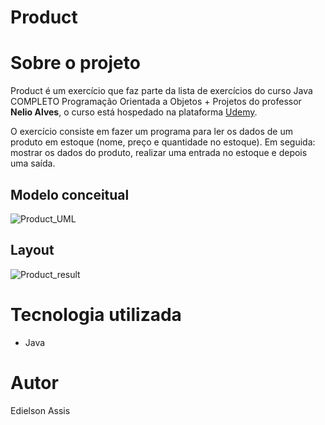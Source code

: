 # Product

# Sobre o projeto
Product é um exercício que faz parte da lista de exercícios do curso Java COMPLETO Programação Orientada a Objetos + Projetos do professor **Nelio Alves**, o curso está hospedado na plataforma [Udemy](https://www.udemy.com/course/java-curso-completo/ "Site da Udemy").

O exercício consiste em fazer um programa para ler os dados de um produto em estoque (nome, preço e
quantidade no estoque). Em seguida: mostrar os dados do produto, realizar uma entrada no estoque e depois uma saída.

## Modelo conceitual
![Product_UML](https://user-images.githubusercontent.com/105529988/178128240-f32ff314-85e9-4ab6-a711-9e89df0c1df5.png)

## Layout
![Product_result](https://user-images.githubusercontent.com/105529988/178128248-82e9a719-0278-4a20-86a0-294b1096628e.png)

# Tecnologia utilizada
- Java

# Autor
Edielson Assis
